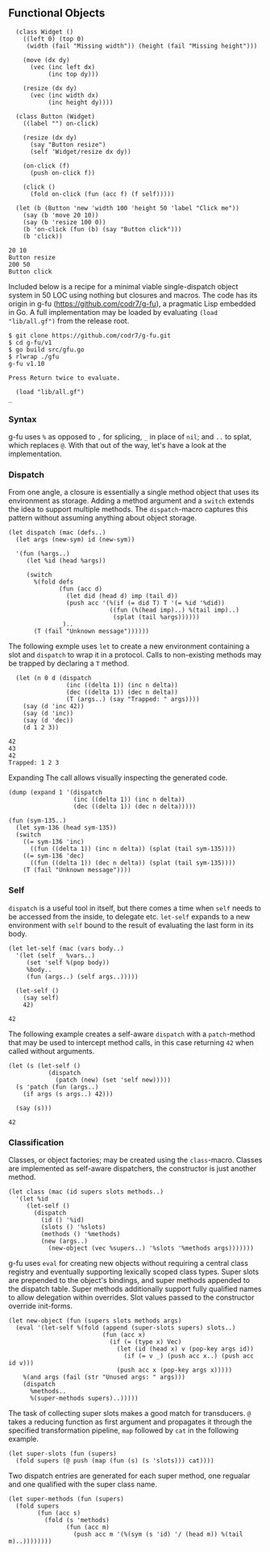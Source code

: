 ## Functional Objects

```
  (class Widget ()
    ((left 0) (top 0)
     (width (fail "Missing width")) (height (fail "Missing height")))
  
    (move (dx dy)
      (vec (inc left dx)
           (inc top dy)))

    (resize (dx dy)
      (vec (inc width dx)
           (inc height dy))))

  (class Button (Widget)
    ((label "") on-click)

    (resize (dx dy)
      (say "Button resize")
      (self 'Widget/resize dx dy))

    (on-click (f)
      (push on-click f))

    (click ()
      (fold on-click (fun (acc f) (f self)))))

  (let (b (Button 'new 'width 100 'height 50 'label "Click me"))
    (say (b 'move 20 10))
    (say (b 'resize 100 0))
    (b 'on-click (fun (b) (say "Button click")))
    (b 'click))

20 10
Button resize
200 50
Button click
```

Included below is a recipe for a minimal viable single-dispatch object system in 50 LOC using nothing but closures and macros. The code has its origin in g-fu (https://github.com/codr7/g-fu), a pragmatic Lisp embedded in Go. A full implementation may be loaded by evaluating `(load "lib/all.gf")` from the release root.

```
$ git clone https://github.com/codr7/g-fu.git
$ cd g-fu/v1
$ go build src/gfu.go
$ rlwrap ./gfu
g-fu v1.10

Press Return twice to evaluate.

  (load "lib/all.gf")
_
```

### Syntax
g-fu uses `%` as opposed to `,` for splicing, `_` in place of `nil`; and `..` to splat, which replaces `@`. With that out of the way, let's have a look at the implementation.

### Dispatch
From one angle, a closure is essentially a single method object that uses its environment as storage. Adding a method argument and a `switch` extends the idea to support multiple methods. The `dispatch`-macro captures this pattern without assuming anything about object storage.

```
(let dispatch (mac (defs..)
  (let args (new-sym) id (new-sym))
  
  '(fun (%args..)
     (let %id (head %args))
     
     (switch
       %(fold defs
              (fun (acc d)
                (let did (head d) imp (tail d))
                (push acc '(%(if (= did T) T '(= %id '%did))
                            ((fun (%(head imp)..) %(tail imp)..)
                             (splat (tail %args))))))
              _)..
       (T (fail "Unknown message"))))))
```

The following exmple uses `let` to create a new environment containing a slot and `dispatch` to wrap it in a protocol. Calls to non-existing methods may be trapped by declaring a `T` method.

```
  (let (n 0 d (dispatch
                (inc ((delta 1)) (inc n delta))
                (dec ((delta 1)) (dec n delta))
                (T (args..) (say "Trapped: " args))))
    (say (d 'inc 42))
    (say (d 'inc))
    (say (d 'dec))
    (d 1 2 3))

42
43
42
Trapped: 1 2 3
```

Expanding The call allows visually inspecting the generated code.

```
(dump (expand 1 '(dispatch
                  (inc ((delta 1)) (inc n delta))
                  (dec ((delta 1)) (dec n delta)))))
```
```
(fun (sym-135..)
  (let sym-136 (head sym-135))
  (switch
    ((= sym-136 'inc)
      ((fun ((delta 1)) (inc n delta)) (splat (tail sym-135))))
    ((= sym-136 'dec)
      ((fun ((delta 1)) (dec n delta)) (splat (tail sym-135))))
    (T (fail "Unknown message"))))
```

### Self
`dispatch` is a useful tool in itself, but there comes a time when `self` needs to be accessed from the inside, to delegate etc. `let-self` expands to a new environment with `self` bound to the result of evaluating the last form in its body.

```
(let let-self (mac (vars body..)
  '(let (self _ %vars..)
     (set 'self %(pop body))
     %body..
     (fun (args..) (self args..)))))
```
```
  (let-self ()
    (say self)
    42)

42
```

The following example creates a self-aware `dispatch` with a `patch`-method that may be used to intercept method calls, in this case returning `42` when called without arguments.

```
(let (s (let-self ()
           (dispatch
             (patch (new) (set 'self new)))))
  (s 'patch (fun (args..)
    (if args (s args..) 42)))
    
  (say (s)))

42
```

### Classification
Classes, or object factories; may be created using the `class`-macro. Classes are implemented as self-aware dispatchers, the constructor is just another method.

```
(let class (mac (id supers slots methods..)
  '(let %id
     (let-self ()
       (dispatch
         (id () '%id)
         (slots () '%slots)
         (methods () '%methods)
         (new (args..)
           (new-object (vec %supers..) '%slots '%methods args)))))))
```

g-fu uses `eval` for creating new objects without requiring a central class registry and eventually supporting lexically scoped class types. Super slots are prepended to the object's bindings, and super methods appended to the dispatch table. Super methods additionally support fully qualified names to allow delegation within overrides. Slot values passed to the constructor override init-forms.

```
(let new-object (fun (supers slots methods args)
  (eval '(let-self %(fold (append (super-slots supers) slots..)
                          (fun (acc x)
                            (if (= (type x) Vec)
                              (let (id (head x) v (pop-key args id))
                                (if (= v _) (push acc x..) (push acc id v)))
                              (push acc x (pop-key args x)))))
    %(and args (fail (str "Unused args: " args)))
    (dispatch
      %methods..
      %(super-methods supers)..)))))
```

The task of collecting super slots makes a good match for transducers. `@` takes a reducing function as first argument and propagates it through the specified transformation pipeline, `map` followed by `cat` in the following example.

```
(let super-slots (fun (supers)
  (fold supers (@ push (map (fun (s) (s 'slots))) cat))))
```

Two dispatch entries are generated for each super method, one regualar and one qualified with the super class name.

```
(let super-methods (fun (supers)
  (fold supers
        (fun (acc s)
          (fold (s 'methods)
                (fun (acc m)
                  (push acc m '(%(sym (s 'id) '/ (head m)) %(tail m)..))))))))
```